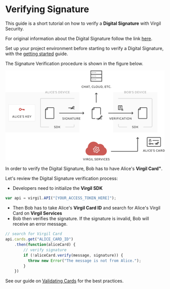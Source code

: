 # Verifying Signature

This guide is a short tutorial on how to verify a **Digital Signature** with Virgil Security.

For original information about the Digital Signature follow the link [here](https://github.com/VirgilSecurity/virgil/blob/wiki/wiki/glossary.md#digital-signature).

Set up your project environment before starting to verify a Digital Signature, with the [getting started](/documentation/guides/configuration/client-side) guide.

The Signature Verification procedure is shown in the figure below.


![Virgil Signature Intro](/documentation/img/Signature_introduction.png "Verify Signature")

In order to verify the Digital Signature, Bob has to have Alice's **Virgil Card"**.

Let's review the Digital Signature verification process:

- Developers need to initialize the **Virgil SDK**

```javascript
var api = virgil.API("[YOUR_ACCESS_TOKEN_HERE]");
```

- Then Bob has to take Alice's **Virgil Card ID** and search for Alice's Virgil Card on **Virgil Services**
- Bob then verifies the signature. If the signature is invalid, Bob will receive an error message.

```javascript
// search for Virgil Card
api.cards.get("ALICE_CARD_ID")
    .then(function(aliceCard) {
        // verify signature
        if (!aliceCard.verify(message, signature)) {
          throw new Error("The message is not from Alice.");
        }
    })
```

See our guide on [Validating Cards](/documentation/guides/virgil-card/validating-card.md) for the best practices.
